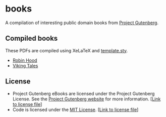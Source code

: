 # books

A compilation of interesting public domain books from
[Project Gutenberg](https://www.gutenberg.org/).

## Compiled books

These PDFs are compiled using XeLaTeX and [template.sty](template.sty).

- [Robin Hood](books/robin-hood/robin-hood.pdf)
- [Viking Tales](books/viking-tales/viking-tales.pdf)

## License

- Project Gutenberg eBooks are licensed under the Project Gutenberg License.
  See the [Project Gutenberg website](https://www.gutenberg.org/) for more
  information. [[Link to license file](license/project-gutenberg.md)]
- Code is licensed under the
  [MIT License](https://opensource.org/licenses/MIT).
  [[Link to license file](license/mit.md)]
